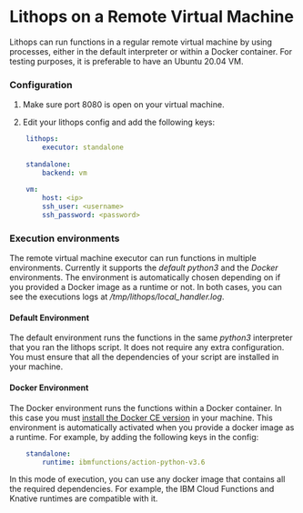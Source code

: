 # Lithops on a Remote Virtual Machine

Lithops can run functions in a regular remote virtual machine by using processes, either in the default interpreter or within a Docker container. For testing purposes, it is preferable to have an Ubuntu 20.04 VM.


### Configuration

1. Make sure port 8080 is open on your virtual machine.

2. Edit your lithops config and add the following keys:

```yaml
    lithops:
        executor: standalone
    
    standalone:
        backend: vm
        
    vm:
        host: <ip>
        ssh_user: <username>
        ssh_password: <password>
```

### Execution environments

The remote virtual machine executor can run functions in multiple environments. Currently it supports the *default python3* and the *Docker* environments. The environment is automatically chosen depending on if you provided a Docker image as a runtime or not. In both cases, you can see the executions logs at */tmp/lithops/local_handler.log*.

#### Default Environment
The default environment runs the functions in the same *python3* interpreter that you ran the lithops script.
It does not require any extra configuration. You must ensure that all the dependencies of your script are installed in your machine.

#### Docker Environment
The Docker environment runs the functions within a Docker container. In this case you must [install the Docker CE version](https://docs.docker.com/get-docker/) in your machine. This environment is automatically activated when you provide a docker image as a runtime. For example, by adding the following keys in the config:

```yaml
    standalone:
        runtime: ibmfunctions/action-python-v3.6
```

In this mode of execution, you can use any docker image that contains all the required dependencies. For example, the IBM Cloud Functions and Knative runtimes are compatible with it.
